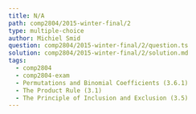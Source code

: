 ```yaml
---
title: N/A
path: comp2804/2015-winter-final/2
type: multiple-choice
author: Michiel Smid
question: comp2804/2015-winter-final/2/question.ts
solution: comp2804/2015-winter-final/2/solution.md
tags:
  - comp2804
  - comp2804-exam
  - Permutations and Binomial Coefficients (3.6.1)
  - The Product Rule (3.1)
  - The Principle of Inclusion and Exclusion (3.5)
---
```

